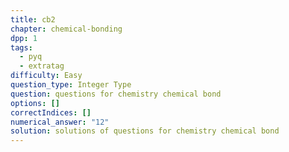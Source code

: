 ```yaml
---
title: cb2
chapter: chemical-bonding
dpp: 1
tags:
  - pyq
  - extratag
difficulty: Easy
question_type: Integer Type
question: questions for chemistry chemical bond
options: []
correctIndices: []
numerical_answer: "12"
solution: solutions of questions for chemistry chemical bond
---
```

